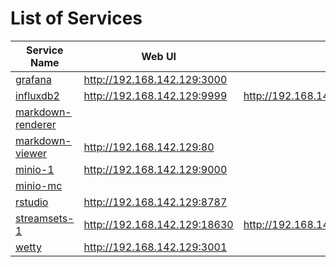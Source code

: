 # List of Services

| Service Name | Web UI | Rest API |
|-------------- |------|------------
| [grafana](./documentation/services/grafana)  |<http://192.168.142.129:3000>
| [influxdb2](./documentation/services/influxdb2)  |<http://192.168.142.129:9999>| <http://192.168.142.129:9999/api/v2>
| [markdown-renderer](./documentation/services/markdown-renderer)  |
| [markdown-viewer](./documentation/services/markdown-viewer)  |<http://192.168.142.129:80>
| [minio-1](./documentation/services/minio)  |<http://192.168.142.129:9000>
| [minio-mc](./documentation/services/minio-mc)  |
| [rstudio](./documentation/services/rstudio)  |<http://192.168.142.129:8787>
| [streamsets-1](./documentation/services/streamsets)  |<http://192.168.142.129:18630>| <http://192.168.142.129:18630/collector/restapi>
| [wetty](./documentation/services/wetty)  |<http://192.168.142.129:3001>